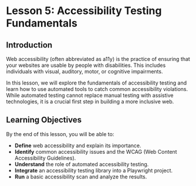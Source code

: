 # Lesson 5: Accessibility Testing Fundamentals

## Introduction

Web accessibility (often abbreviated as a11y) is the practice of ensuring that your websites are usable by people with disabilities. This includes individuals with visual, auditory, motor, or cognitive impairments.

In this lesson, we will explore the fundamentals of accessibility testing and learn how to use automated tools to catch common accessibility violations. While automated testing cannot replace manual testing with assistive technologies, it is a crucial first step in building a more inclusive web.

## Learning Objectives

By the end of this lesson, you will be able to:

- **Define** web accessibility and explain its importance.
- **Identify** common accessibility issues and the WCAG (Web Content Accessibility Guidelines).
- **Understand** the role of automated accessibility testing.
- **Integrate** an accessibility testing library into a Playwright project.
- **Run** a basic accessibility scan and analyze the results.